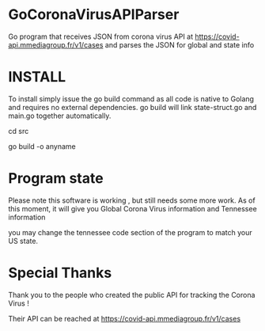 # GoCoronaVirusAPIParser
Go program that receives JSON from corona virus API at https://covid-api.mmediagroup.fr/v1/cases and parses the JSON for global and state info

# INSTALL
To install simply issue the go build command as all code is native to Golang and requires no
external dependencies. go build will link state-struct.go and main.go together automatically.

cd src

go build -o anyname

# Program state
Please note this software is working , but still needs some more work.
As of this moment, it will give you Global Corona Virus information and Tennessee information

you may change the tennessee code section of the program to match your US state.


# Special Thanks
Thank you to the people who created the public API for tracking the Corona Virus !

Their API can be reached at https://covid-api.mmediagroup.fr/v1/cases
